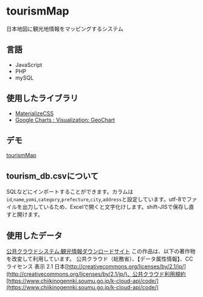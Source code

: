 # tourismMap
日本地図に観光地情報をマッピングするシステム

## 言語
- JavaScript
- PHP
- mySQL

## 使用したライブラリ
- [MaterializeCSS](http://materializecss.com/)
- [Google Charts : Visualization: GeoChart](https://developers.google.com/chart/interactive/docs/gallery/geochart)

## デモ
[tourismMap](http://matayoshi.nkmr.io/work/webcontents/tourism/)

## tourism_db.csvについて
SQLなどにインポートすることができます。カラムは`id`,`name`,`yomi`,`category`,`prefecture`,`city`,`address`と設定しています。utf-8でファイルを出力しているため、Excelで開くと文字化けします。shift-JISで保存し直すと開けます。

## 使用したデータ
[公共クラウドシステム:観光情報ダウンロードサイト](https://www.chiikinogennki.soumu.go.jp/k-cloud-api/search/download/)
この作品は、以下の著作物を改変して利用しています。
公共クラウド（総務省）、【データ属性情報】、CCライセンス 表示 2.1 日本[http://creativecommons.org/licenses/by/2.1/jp/](http://creativecommons.org/licenses/by/2.1/jp/)、公共クラウド利用規約[https://www.chiikinogennki.soumu.go.jp/k-cloud-api/code/](https://www.chiikinogennki.soumu.go.jp/k-cloud-api/code/)
